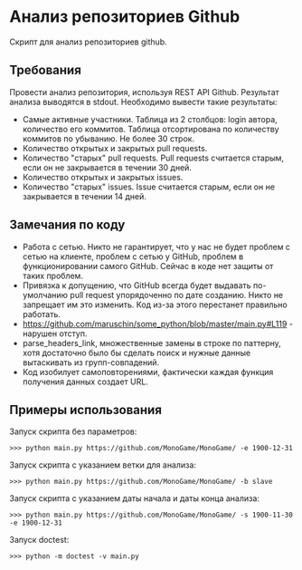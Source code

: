 # Анализ репозиториев Github

Скрипт для анализ репозиториев github.

## Требования

Провести анализ репозитория, используя REST API Github.
Результат анализа выводятся в stdout.
Необходимо вывести такие результаты:
  * Самые активные участники. Таблица из 2 столбцов: login автора, количество его коммитов.
    Таблица отсортирована по количеству коммитов по убыванию. Не более 30 строк.
  * Количество открытых и закрытых pull requests.
  * Количество "старых" pull requests. Pull requests считается старым, 
    если он не закрывается в течении 30 дней.
  * Количество открытых и закрытых issues.
  * Количество "старых" issues. Issue считается старым, 
    если он не закрывается в течении 14 дней.


## Замечания по коду

* Работа с сетью. Никто не гарантирует, что у нас не будет проблем с сетью на клиенте, проблем с сетью у GitHub, проблем в функционировании самого GitHub. Сейчас в коде нет защиты от таких проблем.
* Привязка к допущению, что GitHub всегда будет выдавать по-умолчанию pull request упорядоченно по дате созданию. Никто не запрещает им это изменить. Код из-за этого перестанет правильно работать.
* https://github.com/maruschin/some_python/blob/master/main.py#L119 - нарушен отступ.
* parse_headers_link, множественные замены в строке по паттерну, хотя достаточно было бы сделать поиск и нужные данные вытаскивать из групп-совпадений.
* Код изобилует самоповторениями, фактически каждая функция получения данных создает URL.


## Примеры использования

Запуск скрипта без параметров:
```
>>> python main.py https://github.com/MonoGame/MonoGame/ -e 1900-12-31
```

Запуск скрипта с указанием ветки для анализа:
```
>>> python main.py https://github.com/MonoGame/MonoGame/ -b slave
```

Запуск скрипта с указанием даты начала и даты конца анализа:
```
>>> python main.py https://github.com/MonoGame/MonoGame/ -s 1900-11-30 -e 1900-12-31
```

Запуск doctest:
```
>>> python -m doctest -v main.py
```
